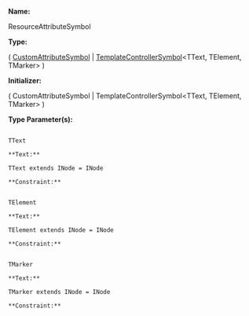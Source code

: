 **Name:**

ResourceAttributeSymbol

**Type:**

(
[CustomAttributeSymbol](https://gitbook-18.gitbook.io/au//jit/semantic-model/classes/customattributesymbol) |
[TemplateControllerSymbol](https://gitbook-18.gitbook.io/au//jit/semantic-model/classes/templatecontrollersymbol)<TText, TElement, TMarker>
)

**Initializer:**

(
CustomAttributeSymbol |
TemplateControllerSymbol<TText, TElement, TMarker>
)

**Type Parameter(s):**

```**Name:**

TText

**Text:**

TText extends INode = INode

**Constraint:**

```

```**Name:**

TElement

**Text:**

TElement extends INode = INode

**Constraint:**

```

```**Name:**

TMarker

**Text:**

TMarker extends INode = INode

**Constraint:**

```

